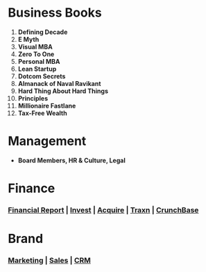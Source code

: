 # Business Books
1. **Defining Decade**
6. **E Myth**  
7. **Visual MBA**  
8. **Zero To One** 
9. **Personal MBA**
10. **Lean Startup**  
11. **Dotcom Secrets**
12. **Almanack of Naval Ravikant**  
13. **Hard Thing About Hard Things** 
1. **Principles**  
5. **Millionaire Fastlane** 
7. **Tax-Free Wealth**

# Management

- **Board Members, HR & Culture, Legal**

# Finance

### [Financial Report](https://www.annualreports.com/) | [Invest](https://venture.angellist.com/) | [Acquire](https://flippa.com) | [Traxn](https://tracxn.com) | [CrunchBase](https://www.crunchbase.com)

# Brand

### [Marketing](https://www.semrush.com/projects) | [Sales](https://www.engagebay.com/) | [CRM](https://www.nextiva.com)
